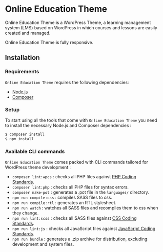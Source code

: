 Online Education Theme
===

Online Education Theme is a WordPress Theme, a learning management system (LMS) based on WordPress in which courses and lessons are easily created and managed.

Online Education Theme is fully responsive.

Installation
---------------

### Requirements

`Online Education Theme` requires the following dependencies:

- [Node.js](https://nodejs.org/)
- [Composer](https://getcomposer.org/)

### Setup

To start using all the tools that come with `Online Education Theme`  you need to install the necessary Node.js and Composer dependencies :

```sh
$ composer install
$ npm install
```

### Available CLI commands

`Online Education Theme` comes packed with CLI commands tailored for WordPress theme development :

- `composer lint:wpcs` : checks all PHP files against [PHP Coding Standards](https://developer.wordpress.org/coding-standards/wordpress-coding-standards/php/).
- `composer lint:php` : checks all PHP files for syntax errors.
- `composer make-pot` : generates a .pot file in the `languages/` directory.
- `npm run compile:css` : compiles SASS files to css.
- `npm run compile:rtl` : generates an RTL stylesheet.
- `npm run watch` : watches all SASS files and recompiles them to css when they change.
- `npm run lint:scss` : checks all SASS files against [CSS Coding Standards](https://developer.wordpress.org/coding-standards/wordpress-coding-standards/css/).
- `npm run lint:js` : checks all JavaScript files against [JavaScript Coding Standards](https://developer.wordpress.org/coding-standards/wordpress-coding-standards/javascript/).
- `npm run bundle` : generates a .zip archive for distribution, excluding development and system files.

